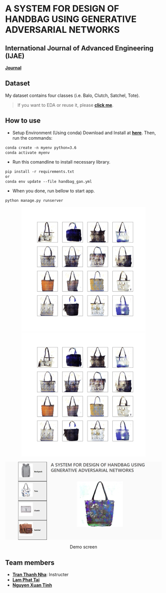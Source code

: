 # A SYSTEM FOR DESIGN OF HANDBAG USING GENERATIVE ADVERSARIAL NETWORKS

## International Journal of Advanced Engineering (IJAE)
**[Journal](https://ictaes.org/wp-content/uploads/2021/09/IJAE-Vol.04-No.02/IJAE-V4No2-10.pdf)**

## Dataset
My dataset contains four classes (i.e. Balo, Clutch, Satchel, Tote).
>If you want to EDA or reuse it, please **[click me](https://www.kaggle.com/nguynxuntnh/handbag-gan)**.

## How to use

* Setup Environment (Using conda)
Download and Install at **[here](https://docs.conda.io/en/latest/miniconda.html)**. Then, run the commands:
```
conda create -n myenv python=3.6
conda activate myenv
```
* Run this comandline to install necessary library.
```
pip install -r requirements.txt
or
conda env update --file handbag_gan.yml
```
* When you done, run bellow to start app.
```
python manage.py runserver
```
<p align="center">
  <img width="400" src="https://github.com/xngtinh/Handbag_GAN/blob/main/generator/static/generator/origin/Balo1.gif">
  <img width="400" src="https://github.com/xngtinh/Handbag_GAN/blob/main/generator/static/generator/origin/Balo2.gif">
</p>

<img align="center" src="https://github.com/xngtinh/Handbag_GAN/blob/main/generator/static/generator/origin/demo.png">
<p align="center">Demo screen</p>

## Team members

* **[Tran Thanh Nha]()**: Instructer
* **[Lam Phat Tai](https://github.com/lamphattai2105)**
* **[Nguyen Xuan Tinh](https://github.com/xngtinh)**

